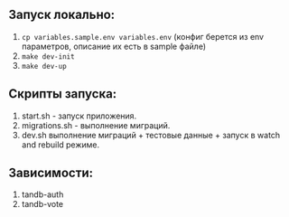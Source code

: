 ## Запуск локально:

1. `cp variables.sample.env variables.env` (конфиг берется из env параметров, описание их есть в sample файле)
2. `make dev-init`
3. `make dev-up`

## Скрипты запуска:

1. start.sh - запуск приложения.
2. migrations.sh - выполнение миграций.
3. dev.sh выполнение миграций + тестовые данные + запуск в watch and rebuild режиме.

## Зависимости:

1. tandb-auth
2. tandb-vote
